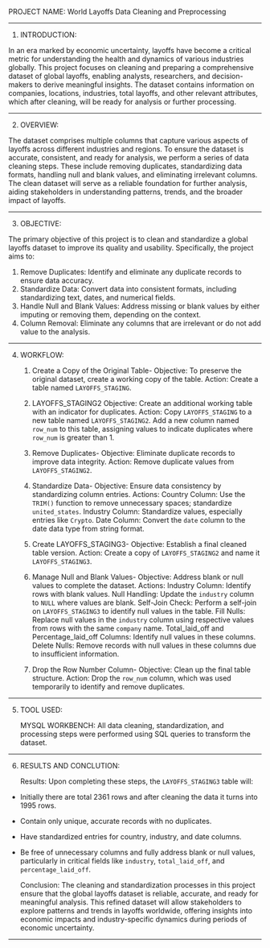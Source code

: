 PROJECT NAME: World Layoffs Data Cleaning and Preprocessing

---

1. INTRODUCTION:

In an era marked by economic uncertainty, layoffs have become a critical metric for understanding the health and dynamics of 
various industries globally. This project focuses on cleaning and preparing a comprehensive dataset of global layoffs, enabling analysts,
researchers, and decision-makers to derive meaningful insights. The dataset contains information on companies, locations, industries, 
total layoffs, and other relevant attributes, which after cleaning, will be ready for analysis or further processing.

---

2. OVERVIEW:

The dataset comprises multiple columns that capture various aspects of layoffs across different industries and regions. 
To ensure the dataset is accurate, consistent, and ready for analysis, we perform a series of data cleaning steps. 
These include removing duplicates, standardizing data formats, handling null and blank values, and eliminating irrelevant columns.
The clean dataset will serve as a reliable foundation for further analysis, aiding stakeholders in understanding patterns, trends, 
and the broader impact of layoffs.

---

3. OBJECTIVE:

The primary objective of this project is to clean and standardize a global layoffs dataset to improve its quality and usability. 
Specifically, the project aims to:

1. Remove Duplicates: Identify and eliminate any duplicate records to ensure data accuracy.
2. Standardize Data: Convert data into consistent formats, including standardizing text, dates, and numerical fields.
3. Handle Null and Blank Values: Address missing or blank values by either imputing or removing them, depending on the context.
4. Column Removal: Eliminate any columns that are irrelevant or do not add value to the analysis.

---

4. WORKFLOW:

   1. Create a Copy of the Original Table-
      Objective: To preserve the original dataset, create a working copy of the table.
      Action: Create a table named `LAYOFFS_STAGING`.

   2. LAYOFFS_STAGING2
      Objective: Create an additional working table with an indicator for duplicates.
      Action: Copy `LAYOFFS_STAGING` to a new table named `LAYOFFS_STAGING2`. 
              Add a new column named `row_num` to this table, assigning values to indicate duplicates 
              where `row_num` is greater than 1.

   3. Remove Duplicates-
      Objective: Eliminate duplicate records to improve data integrity.
      Action: Remove duplicate values from `LAYOFFS_STAGING2`.

   4. Standardize Data-
      Objective: Ensure data consistency by standardizing column entries.
      Actions:
         Country Column: Use the `TRIM()` function to remove unnecessary spaces; standardize `united_states`.
         Industry Column: Standardize values, especially entries like `Crypto`.
         Date Column: Convert the `date` column to the date data type from string format.

   5. Create LAYOFFS_STAGING3-
      Objective: Establish a final cleaned table version.
      Action: Create a copy of `LAYOFFS_STAGING2` and name it `LAYOFFS_STAGING3`.

   6. Manage Null and Blank Values-
      Objective: Address blank or null values to complete the dataset.
      Actions:
         Industry Column: Identify rows with blank values.
         Null Handling: Update the `industry` column to `NULL` where values are blank.
         Self-Join Check: Perform a self-join on `LAYOFFS_STAGING3` to identify null values in the table.
         Fill Nulls: Replace null values in the `industry` column using respective values from rows with the same `company` name.
         Total_laid_off and Percentage_laid_off Columns: Identify null values in these columns.
         Delete Nulls: Remove records with null values in these columns due to insufficient information.

   7. Drop the Row Number Column-
      Objective: Clean up the final table structure.
      Action: Drop the `row_num` column, which was used temporarily to identify and remove duplicates.

---

5. TOOL USED:

   MYSQL WORKBENCH: All data cleaning, standardization, and processing steps were performed using SQL queries 
                    to transform the dataset.

---

6.  RESULTS AND CONCLUTION:

    Results:
Upon completing these steps, the `LAYOFFS_STAGING3` table will:
- Initially there are total 2361 rows and after  cleaning the data it turns into 1995 rows.
- Contain only unique, accurate records with no duplicates.
- Have standardized entries for country, industry, and date columns.
- Be free of unnecessary columns and fully address blank or null values, 
  particularly in critical fields like `industry`, `total_laid_off`, and `percentage_laid_off`.


   Conclusion:
The cleaning and standardization processes in this project ensure that the global layoffs dataset is reliable, 
accurate, and ready for meaningful analysis. This refined dataset will allow stakeholders to explore patterns and 
trends in layoffs worldwide, offering insights into economic impacts and industry-specific dynamics during periods of 
economic uncertainty.

---

